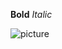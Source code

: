 **Bold**
_Italic_

![picture](https://img1.cgtrader.com/items/155369/2a7aa7a027/large/neurons-ride-import-pack-3d-model-obj-fbx.jpg)
